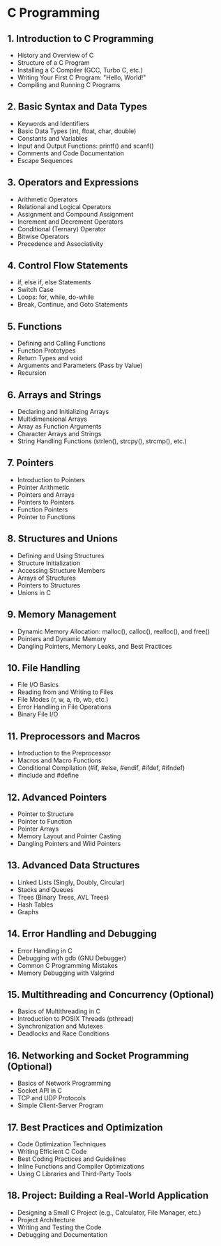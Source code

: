 # C Programming

## 1. Introduction to C Programming

- History and Overview of C
- Structure of a C Program
- Installing a C Compiler (GCC, Turbo C, etc.)
- Writing Your First C Program: "Hello, World!"
- Compiling and Running C Programs

## 2. Basic Syntax and Data Types

- Keywords and Identifiers
- Basic Data Types (int, float, char, double)
- Constants and Variables
- Input and Output Functions: printf() and scanf()
- Comments and Code Documentation
- Escape Sequences

## 3. Operators and Expressions

- Arithmetic Operators
- Relational and Logical Operators
- Assignment and Compound Assignment
- Increment and Decrement Operators
- Conditional (Ternary) Operator
- Bitwise Operators
- Precedence and Associativity

## 4. Control Flow Statements

- if, else if, else Statements
- Switch Case
- Loops: for, while, do-while
- Break, Continue, and Goto Statements

## 5. Functions

- Defining and Calling Functions
- Function Prototypes
- Return Types and void
- Arguments and Parameters (Pass by Value)
- Recursion

## 6. Arrays and Strings

- Declaring and Initializing Arrays
- Multidimensional Arrays
- Array as Function Arguments
- Character Arrays and Strings
- String Handling Functions (strlen(), strcpy(), strcmp(), etc.)

## 7. Pointers

- Introduction to Pointers
- Pointer Arithmetic
- Pointers and Arrays
- Pointers to Pointers
- Function Pointers
- Pointer to Functions

## 8. Structures and Unions

- Defining and Using Structures
- Structure Initialization
- Accessing Structure Members
- Arrays of Structures
- Pointers to Structures
- Unions in C

## 9. Memory Management

- Dynamic Memory Allocation: malloc(), calloc(), realloc(), and free()
- Pointers and Dynamic Memory
- Dangling Pointers, Memory Leaks, and Best Practices

## 10. File Handling

- File I/O Basics
- Reading from and Writing to Files
- File Modes (r, w, a, rb, wb, etc.)
- Error Handling in File Operations
- Binary File I/O

## 11. Preprocessors and Macros

- Introduction to the Preprocessor
- Macros and Macro Functions
- Conditional Compilation (#if, #else, #endif, #ifdef, #ifndef)
- #include and #define

## 12. Advanced Pointers

- Pointer to Structure
- Pointer to Function
- Pointer Arrays
- Memory Layout and Pointer Casting
- Dangling Pointers and Wild Pointers

## 13. Advanced Data Structures

- Linked Lists (Singly, Doubly, Circular)
- Stacks and Queues
- Trees (Binary Trees, AVL Trees)
- Hash Tables
- Graphs

## 14. Error Handling and Debugging

- Error Handling in C
- Debugging with gdb (GNU Debugger)
- Common C Programming Mistakes
- Memory Debugging with Valgrind

## 15. Multithreading and Concurrency (Optional)

- Basics of Multithreading in C
- Introduction to POSIX Threads (pthread)
- Synchronization and Mutexes
- Deadlocks and Race Conditions

## 16. Networking and Socket Programming (Optional)

- Basics of Network Programming
- Socket API in C
- TCP and UDP Protocols
- Simple Client-Server Program

## 17. Best Practices and Optimization

- Code Optimization Techniques
- Writing Efficient C Code
- Best Coding Practices and Guidelines
- Inline Functions and Compiler Optimizations
- Using C Libraries and Third-Party Tools

## 18. Project: Building a Real-World Application

- Designing a Small C Project (e.g., Calculator, File Manager, etc.)
- Project Architecture
- Writing and Testing the Code
- Debugging and Documentation
